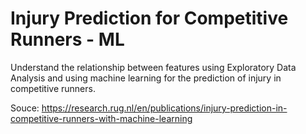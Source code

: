 # Injury Prediction for Competitive Runners - ML

Understand the relationship between features using Exploratory Data Analysis and using machine learning for the prediction of injury in competitive runners.

Souce:
https://research.rug.nl/en/publications/injury-prediction-in-competitive-runners-with-machine-learning
